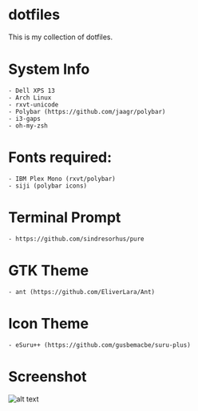 # dotfiles
This is my collection of dotfiles. 

# System Info
	- Dell XPS 13
	- Arch Linux
	- rxvt-unicode
	- Polybar (https://github.com/jaagr/polybar)
	- i3-gaps
	- oh-my-zsh

# Fonts required:
	- IBM Plex Mono (rxvt/polybar)
	- siji (polybar icons)

# Terminal Prompt
	- https://github.com/sindresorhus/pure
	
# GTK Theme
	- ant (https://github.com/EliverLara/Ant)
	
# Icon Theme
	- eSuru++ (https://github.com/gusbemacbe/suru-plus)
	
# Screenshot
![alt text](https://i.imgur.com/zz1ZWxa.png)

